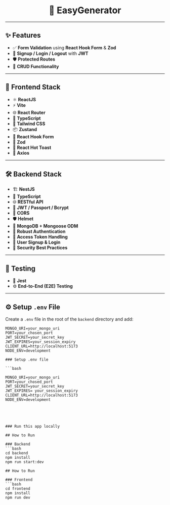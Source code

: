 <h1 align="center">🚀 EasyGenerator</h1>

---

## ✨ Features

- ✅ **Form Validation** using **React Hook Form** & **Zod**
- 🔐 **Signup / Login / Logout** with **JWT**
- 🛡️ **Protected Routes**
- 📝 **CRUD Functionality**

---

## 🧩 Frontend Stack

- ⚛️ **ReactJS**
- ⚡ **Vite**
- 🌐 **React Router**
- 🧠 **TypeScript**
- 🎨 **Tailwind CSS**
- 📦 **Zustand**
- 🧾 **React Hook Form**
- 🧪 **Zod**
- 🔔 **React Hot Toast**
- 📡 **Axios**

---

## 🛠️ Backend Stack

- 🏗️ **NestJS**
- 🧠 **TypeScript**
- 🌐 **RESTful API**
- 🔐 **JWT / Passport / Bcrypt**
- 🔁 **CORS**
- 🛡️ **Helmet**
- 🧬 **MongoDB + Mongoose ODM**
- 🧾 **Robust Authentication**
- 🔐 **Access Token Handling**
- 👥 **User Signup & Login**
- 🧯 **Security Best Practices**

---

## 🧪 Testing

- 🧪 **Jest**
- ⚙️ **End-to-End (E2E) Testing**

---

## ⚙️ Setup `.env` File

Create a `.env` file in the root of the `backend` directory and add:

```env
MONGO_URI=your_mongo_uri
PORT=your_chosen_port
JWT_SECRET=your_secret_key
JWT_EXPIRES=your_session_expiry
CLIENT_URL=http://localhost:5173
NODE_ENV=development

### Setup .env file

```bash

MONGO_URI=your_mongo_uri
PORT=your_chosed_port
JWT_SECRET=your_secret_key
JWT_EXPIRES= your_session_expiry
CLIENT_URL=http://localhost:5173
NODE_ENV=development





### Run this app locally

## How to Run

### Backend
```bash
cd backend
npm install
npm run start:dev

## How to Run

### Frontend
```bash
cd frontend
npm install
npm run dev
```
